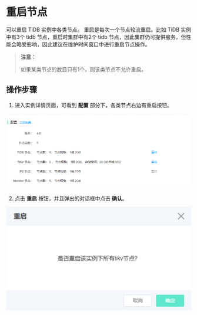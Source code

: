 # 重启节点
可以重启 TiDB 实例中各类节点。 重启是每次一个节点轮流重启。比如 TiDB 实例中有3个 tidb 节点，重启时集群中有2个 tidb 节点，因此集群仍可提供服务，但性能会略受影响，因此建议在维护时间窗口中进行重启节点操作。

> **注意：**
>
> 如果某类节点的数目只有1个，则该类节点不允许重启。

## 操作步骤
1. 进入实例详情页面，可看到 **配置** 部分下，各类节点右边有重启按钮。 

![变更配置1](../../../../../image/TiDB/reboot-node-1.png)

2. 点击 **重启** 按钮，并且弹出的对话框中点击 **确认**。

![变更配置2](../../../../../image/TiDB/reboot-node-2.png)

